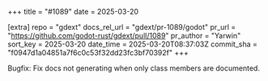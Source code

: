 +++
title = "#1089"
date = 2025-03-20

[extra]
repo = "gdext"
docs_rel_url = "gdext/pr-1089/godot"
pr_url = "https://github.com/godot-rust/gdext/pull/1089"
pr_author = "Yarwin"
sort_key = 2025-03-20
date_time = 2025-03-20T08:37:03Z
commit_sha = "f0947d1a04851a7f6c0c53f32dd23fc3bf70392f"
+++

Bugfix: Fix docs not generating when only class members are documented.
